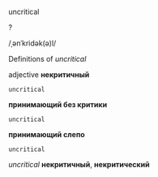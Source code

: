 uncritical

?

/ˌənˈkridək(ə)l/

Definitions of _uncritical_

adjective
**некритичный**

    uncritical
**принимающий без критики**

    uncritical
**принимающий слепо**

    uncritical

_uncritical_
**некритичный**, **некритический**